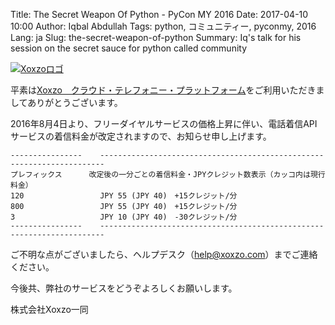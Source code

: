 Title: The Secret Weapon Of Python - PyCon MY 2016
Date: 2017-04-10 10:00
Author: Iqbal Abdullah
Tags: python, コミュニティー, pyconmy, 2016
Lang: ja
Slug: the-secret-weapon-of-python
Summary: Iq's talk for his session on the secret sauce for python called community

[![Xoxzoロゴ]({filename}/images/xoxzo-logo-02.png)](https://www.xoxzo.com/ja/)

平素は[Xoxzo　クラウド・テレフォニー・プラットフォーム](https://www.xoxzo.com/ja/)をご利用いただきましてありがとうございます。

2016年8月4日より、フリーダイヤルサービスの価格上昇に伴い、電話着信APIサービスの着信料金が改定されますので、お知らせ申し上げます。

    ----------------    -----------------------------------------------------------------------
    プレフィックス      改定後の一分ごとの着信料金・JPYクレジット数表示（カッコ内は現行料金）
    120                 JPY 55 (JPY 40)　+15クレジット/分
    800                 JPY 55 (JPY 40)　+15クレジット/分
    3                   JPY 10 (JPY 40)　-30クレジット/分
    ----------------    -----------------------------------------------------------------------

ご不明な点がございましたら、ヘルプデスク（help@xoxzo.com）までご連絡ください。

今後共、弊社のサービスをどうぞよろしくお願いします。

株式会社Xoxzo一同
